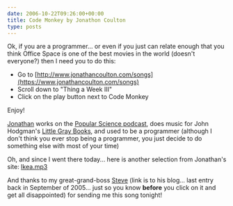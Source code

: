 ```yaml
---
date: 2006-10-22T09:26:00+00:00
title: Code Monkey by Jonathon Coulton
type: posts
---
```

Ok, if you are a programmer... or even if you just can relate enough that you think Office Space is one of the best movies in the world (doesn't everyone?) then I need you to do this:

  * Go to [http://www.jonathancoulton.com/songs](https://www.jonathancoulton.com/songs)
  * Scroll down to "Thing a Week III"
  * Click on the play button next to Code Monkey

Enjoy!

[Jonathan](https://www.jonathancoulton.com/) works on the [Popular Science podcast](https://phobos.apple.com/WebObjects/MZStore.woa/wa/viewPodcast?id=154114341), does music for John Hodgman's [Little Gray Books](https://www.littlegraybooks.com/), and used to be a programmer (although I don't think you ever stop being a programmer, you just decide to do something else with most of your time)

Oh, and since I went there today... here is another selection from Jonathan's site: [Ikea.mp3](https://www.jonathancoulton.com/mp3/Ikea.mp3)

And thanks to my great-grand-boss [Steve](https://blogs.msdn.com/scellini/) (link is to his blog... last entry back in September of 2005... just so you know **before** you click on it and get all disappointed) for sending me this song tonight!
